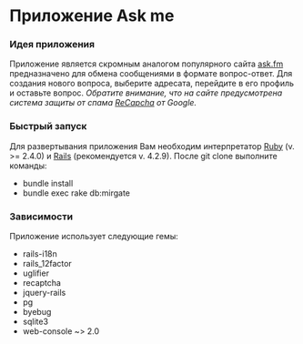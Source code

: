 # Приложение Ask me

### Идея приложения
Приложение является скромным аналогом популярного сайта [ask.fm](https://ask.fm) предназначено для обмена сообщениями в формате вопрос-ответ.
Для создания нового вопроса, выберите адресата, перейдите в его профиль и оставьте вопрос. *Обратите внимание, что на сайте предусмотрена система защиты от спама [ReCapcha](https://www.google.com/recaptcha/intro/android.html) от Google.*
### Быстрый запуск
Для развертывания приложения Вам необходим интерпретатор [Ruby](https://ru.wikipedia.org/wiki/Ruby) (v. >= 2.4.0) и [Rails](https://ru.wikipedia.org/wiki/Ruby_on_Rails) (рекомендуется v. 4.2.9).
После git clone выполните команды:
* bundle install
* bundle exec rake db:mirgate
### Зависимости
Приложение использует следующие гемы:
* rails-i18n
* rails_12factor
* uglifier
* recaptcha
* jquery-rails
* pg
* byebug
* sqlite3
* web-console ~> 2.0